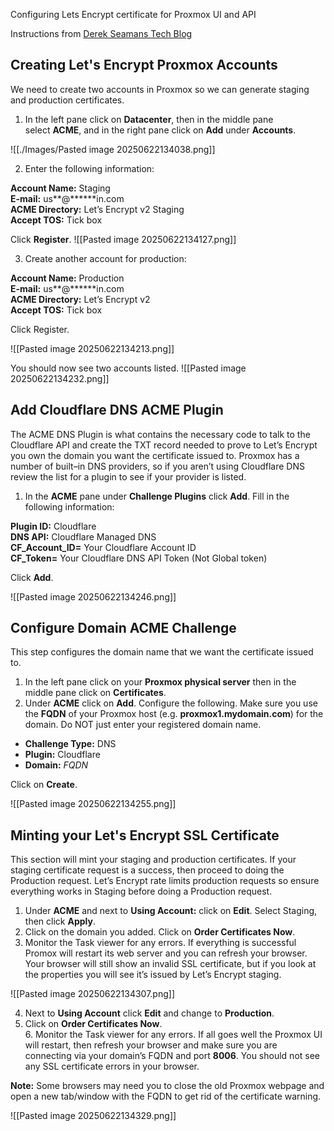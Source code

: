 Configuring Lets Encrypt certificate for Proxmox UI and API

Instructions from [Derek Seamans Tech Blog](https://www.derekseaman.com/2023/04/proxmox-lets-encrypt-ssl-the-easy-button.html)

## Creating Let's Encrypt Proxmox Accounts

We need to create two accounts in Proxmox so we can generate staging and production certificates.

1. In the left pane click on **Datacenter**, then in the middle pane select **ACME**, and in the right pane click on **Add** under **Accounts**.

![[./Images/Pasted image 20250622134038.png]]


2. Enter the following information:

**Account Name:** Staging  
**E-mail:** us**@******in.com  
**ACME Directory:** Let’s Encrypt v2 Staging  
**Accept TOS:** Tick box

Click **Register**.
![[Pasted image 20250622134127.png]]

3. Create another account for production:

**Account Name:** Production  
**E-mail:** us**@******in.com  
**ACME Directory:** Let’s Encrypt v2  
**Accept TOS:** Tick box

Click Register.

![[Pasted image 20250622134213.png]]

You should now see two accounts listed.
![[Pasted image 20250622134232.png]]

## Add Cloudflare DNS ACME Plugin

The ACME DNS Plugin is what contains the necessary code to talk to the Cloudflare API and create the TXT record needed to prove to Let’s Encrypt you own the domain you want the certificate issued to. Proxmox has a number of built–in DNS providers, so if you aren’t using Cloudflare DNS review the list for a plugin to see if your provider is listed.

1. In the **ACME** pane under **Challenge Plugins** click **Add**. Fill in the following information:

**Plugin ID:** Cloudflare  
**DNS API:** Cloudflare Managed DNS  
**CF_Account_ID=** Your Cloudflare Account ID  
**CF_Token=** Your Cloudflare DNS API Token (Not Global token)

Click **Add**.

![[Pasted image 20250622134246.png]]
## Configure Domain ACME Challenge

This step configures the domain name that we want the certificate issued to. 

1. In the left pane click on your **Proxmox physical server** then in the middle pane click on **Certificates**.  
2. Under **ACME** click on **Add**. Configure the following. Make sure you use the **FQDN** of your Proxmox host (e.g. **proxmox1.mydomain.com**) for the domain. Do NOT just enter your registered domain name. 

- **Challenge Type:** DNS
- **Plugin:** Cloudflare
- **Domain:** _FQDN_

Click on **Create**.

![[Pasted image 20250622134255.png]]
## Minting your Let's Encrypt SSL Certificate

This section will mint your staging and production certificates. If your staging certificate request is a success, then proceed to doing the Production request. Let’s Encrypt rate limits production requests so ensure everything works in Staging before doing a Production request.

1. Under **ACME** and next to **Using Account:** click on **Edit**. Select Staging, then click **Apply**.  
2. Click on the domain you added. Click on **Order Certificates Now**.  
3. Monitor the Task viewer for any errors. If everything is successful Promox will restart its web server and you can refresh your browser. Your browser will still show an invalid SSL certificate, but if you look at the properties you will see it’s issued by Let’s Encrypt staging.  
  
![[Pasted image 20250622134307.png]]



4. Next to **Using Account** click **Edit** and change to **Production**.  
5. Click on **Order Certificates Now**.  
6. Monitor the Task viewer for any errors. If all goes well the Proxmox UI will restart, then refresh your browser and make sure you are connecting via your domain’s FQDN and port **8006**. You should not see any SSL certificate errors in your browser.  
  
**Note:** Some browsers may need you to close the old Proxmox webpage and open a new tab/window with the FQDN to get rid of the certificate warning. 

![[Pasted image 20250622134329.png]]